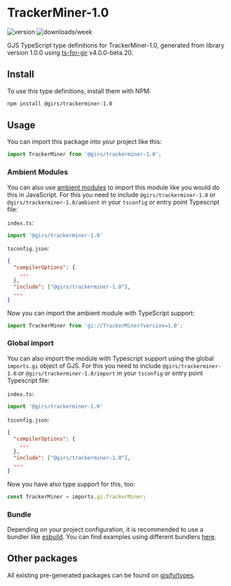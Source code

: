 
# TrackerMiner-1.0

![version](https://img.shields.io/npm/v/@girs/trackerminer-1.0)
![downloads/week](https://img.shields.io/npm/dw/@girs/trackerminer-1.0)


GJS TypeScript type definitions for TrackerMiner-1.0, generated from library version 1.0.0 using [ts-for-gir](https://github.com/gjsify/ts-for-gir) v4.0.0-beta.20.


## Install

To use this type definitions, install them with NPM:
```bash
npm install @girs/trackerminer-1.0
```

## Usage

You can import this package into your project like this:
```ts
import TrackerMiner from '@girs/trackerminer-1.0';
```

### Ambient Modules

You can also use [ambient modules](https://github.com/gjsify/ts-for-gir/tree/main/packages/cli#ambient-modules) to import this module like you would do this in JavaScript.
For this you need to include `@girs/trackerminer-1.0` or `@girs/trackerminer-1.0/ambient` in your `tsconfig` or entry point Typescript file:

`index.ts`:
```ts
import '@girs/trackerminer-1.0'
```

`tsconfig.json`:
```json
{
  "compilerOptions": {
    ...
  },
  "include": ["@girs/trackerminer-1.0"],
  ...
}
```

Now you can import the ambient module with TypeScript support: 

```ts
import TrackerMiner from 'gi://TrackerMiner?version=1.0';
```

### Global import

You can also import the module with Typescript support using the global `imports.gi` object of GJS.
For this you need to include `@girs/trackerminer-1.0` or `@girs/trackerminer-1.0/import` in your `tsconfig` or entry point Typescript file:

`index.ts`:
```ts
import '@girs/trackerminer-1.0'
```

`tsconfig.json`:
```json
{
  "compilerOptions": {
    ...
  },
  "include": ["@girs/trackerminer-1.0"],
  ...
}
```

Now you have also type support for this, too:

```ts
const TrackerMiner = imports.gi.TrackerMiner;
```

### Bundle

Depending on your project configuration, it is recommended to use a bundler like [esbuild](https://esbuild.github.io/). You can find examples using different bundlers [here](https://github.com/gjsify/ts-for-gir/tree/main/examples).

## Other packages

All existing pre-generated packages can be found on [gjsify/types](https://github.com/gjsify/types).

